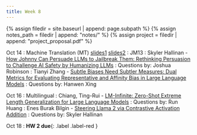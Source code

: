 ```yaml
---
title: Week 8
---
```



{% assign filedir = site.baseurl | append: page.subpath %} 
{% assign notes_path = filedir | append: "notes/" %} 
{% assign project = filedir | append: "project_proposal.pdf" %}

<!--  
Instructions:

INDENTATION COUNTS

Each day should be formatted exactly as follows

Date
: Lessons Covered
  : Reading List
    : In Class Presentations
: **Assignment/Announcement**{: .label}


To add a hyperlink for readings, do it as follows
  : [Example Paper](http://linktopaper.edu)

To make the hyperlink open in a new tab by default
  : [Example Paper](http://linktopaper.edu){:target=_"blank"}

The announcement can be made red for due dates as follows
: **Assignment Due**{: .label .label-red }

10/14 mt
10/16 multilingual
10/18 HW 2 due
-->

Oct 14
: Machine Translation (MT) [slides1]({{site.baseurl}}assets/files/mt_1.pptx) [slides2]({{site.baseurl}}assets/files/mt_2.pptx)
  : JM13
    : Skyler Hallinan - [How Johnny Can Persuade LLMs to Jailbreak Them: Rethinking Persuasion to Challenge AI Safety by Humanizing LLMs](https://arxiv.org/pdf/2401.06373)
    : Questions by: Joshua Robinson
    : Tianyi Zhang - [Subtle Biases Need Subtler Measures: Dual Metrics for Evaluating Representative and Affinity Bias in Large Language Models](https://arxiv.org/pdf/2405.14555)
    : Questions by: Hanwen Xing

Oct 16
: Multilingual
  : Chiang, Ting-Rui - [LM-Infinite: Zero-Shot Extreme Length Generalization for Large Language Models](https://arxiv.org/abs/2308.16137)
  : Questions by: Run Huang
  : Enes Burak Bilgin - [Steering Llama 2 via Contrastive Activation Addition](https://arxiv.org/pdf/2312.06681)
  : Questions by: Skyler Hallinan
  

Oct 18
: **HW 2 due**{: .label .label-red }
